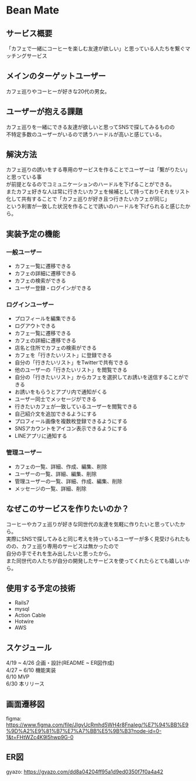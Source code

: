 # Bean Mate

## サービス概要
「カフェで一緒にコーヒーを楽しむ友達が欲しい」と思っている人たちを繋ぐマッチングサービス

## メインのターゲットユーザー
カフェ巡りやコーヒーが好きな20代の男女。

## ユーザーが抱える課題
カフェ巡りを一緒にできる友達が欲しいと思ってSNSで探してみるものの  
不特定多数のユーザーがいるので誘うハードルが高いと感じている。

## 解決方法
カフェ巡りの誘いをする専用のサービスを作ることでユーザーは「繋がりたい」と思っている事  
が前提となるのでコミュニケーションのハードルを下げることができる。  
またカフェ好きな人は常に行きたいカフェを候補として持っておりそれをリスト化して共有することで「カフェ巡りが好き且つ行きたいカフェが同じ」  
という利害が一致した状況を作ることで誘いのハードルを下げられると感じたから。

## 実装予定の機能
### 一般ユーザー
  * カフェ一覧に遷移できる
  * カフェの詳細に遷移できる
  * カフェの検索ができる
  * ユーザー登録・ログインができる
### ログインユーザー
  * プロフィールを編集できる
  * ログアウトできる
  * カフェ一覧に遷移できる
  * カフェの詳細に遷移できる
  * 店名と住所でカフェの検索ができる
  * カフェを「行きたいリスト」に登録できる
  * 自分の「行きたいリスト」をTwitterで共有できる
  * 他のユーザーの「行きたいリスト」を閲覧できる
  * 自分の「行きたいリスト」からカフェを選択してお誘いを送信することができる
  * お誘いをもらうとアプリ内で通知がくる
  * ユーザー同士でメッセージができる
  * 行きたいカフェが一致しているユーザーを閲覧できる
  * 自己紹介文を追加できるようにする
  * プロフィール画像を複数枚登録できるようにする
  * SNSアカウントをアイコン表示できるようにする
  * LINEアプリに通知する
### 管理ユーザー
  * カフェの一覧、詳細、作成、編集、削除
  * ユーザーの一覧、詳細、編集、削除
  * 管理ユーザーの一覧、詳細、作成、編集、削除
  * メッセージの一覧、詳細、削除

## なぜこのサービスを作りたいのか？
コーヒーやカフェ巡りが好きな同世代の友達を気軽に作りたいと思っていたから。  
実際にSNSで探してみると同じ考えを持っているユーザーが多く見受けられたものの、カフェ巡り専用のサービスは無かったので  
自分の手でそれを生み出したいと思ったから。  
また同世代の人たちが自分の開発したサービスを使ってくれたらとても嬉しいから。

## 使用する予定の技術
* Rails7
* mysql
* Action Cable
* Hotwire
* AWS

## スケジュール
4/19 ~ 4/26 企画・設計(README ~ ER図作成)  
4/27 ~ 6/10 機能実装  
6/10 MVP  
6/30 本リリース

## 画面遷移図
figma: 
https://www.figma.com/file/JIgvUcRmhd5WH4r8FnaIeg/%E7%94%BB%E9%9D%A2%E9%81%B7%E7%A7%BB%E5%9B%B3?node-id=0-1&t=FHtWZc4K9l5hwp9G-0

## ER図
gyazo:
https://gyazo.com/dd8a04204ff95a1d9ed0350f7f0a4a42